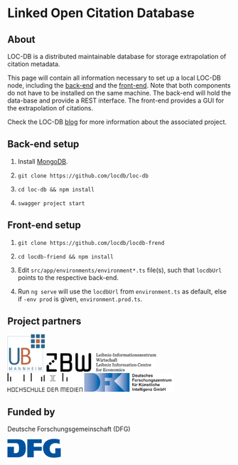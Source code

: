 # Linked Open Citation Database

## About

LOC-DB is a distributed maintainable database for storage extrapolation of citation metadata.

This page will contain all information necessary to set up a local LOC-DB node, including the [back-end](https://github.com/locdb/loc-db) and the [front-end](https://github.com/locdb/locdb-frend).
Note that both components do not have to be installed on the same machine.
The back-end will hold the data-base and provide a REST interface.
The front-end provides a GUI for the extrapolation of citations.

Check the LOC-DB [blog](https://locdb.bib.uni-mannheim.de/blog/en/) for more information about the associated project.

## Back-end setup

1. Install [MongoDB](https://www.mongodb.com/).

2. `git clone https://github.com/locdb/loc-db`

3. `cd loc-db && npm install`

4. `swagger project start`



## Front-end setup

1. `git clone https://github.com/locdb/locdb-frend`

2. `cd locdb-friend && npm install`

3. Edit `src/app/environments/environment*.ts` file(s), such that `locdbUrl` points to the respective back-end.

3. Run `ng serve` will use the `locdbUrl` from `environment.ts` as default, else if `-env prod` is given, `environment.prod.ts`.

## Project partners

<img src="logos/ubma-logo.gif" alt="UB Mannheim logo" height="84">

<img src="logos/logo-zbw-lang.gif" alt="ZBW logo" height="42">

<img src="logos/hdm-logo.gif" alt="HdM logo" height="42">

<img src="logos/DFKI_Schrift_de.gif" alt="DFKI logo" height="42">


## Funded by

Deutsche Forschungsgemeinschaft (DFG)

<img src="logos/dfg_logo_blau.gif" alt="DFG logo" height="42">




